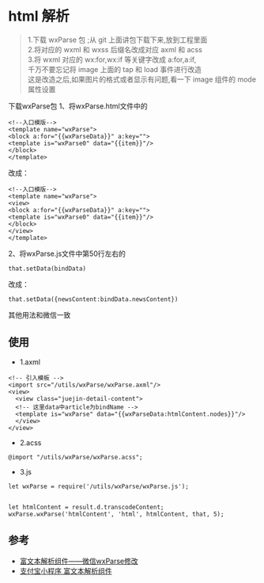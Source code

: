 # html 解析
>1.下载 wxParse 包 ;从 git 上面讲包下载下来,放到工程里面  
2.将对应的 wxml 和 wxss 后缀名改成对应 axml 和 acss  
3.将 wxml 对应的 wx:for,wx:if 等关键字改成 a:for,a:if,  
千万不要忘记将 image 上面的 tap 和 load 事件进行改造    
这是改造之后,如果图片的格式或者显示有问题,看一下 image 组件的 mode 属性设置

下载wxParse包 
1、将wxParse.html文件中的 
```
<!--入口模版--> 
<template name="wxParse"> 
<block a:for="{{wxParseData}}" a:key=""> 
<template is="wxParse0" data="{{item}}"/> 
</block> 
</template> 
```
改成： 

```
<!--入口模版--> 
<template name="wxParse"> 
<view> 
<block a:for="{{wxParseData}}" a:key=""> 
<template is="wxParse0" data="{{item}}"/> 
</block> 
</view> 
</template> 
```

2、将wxParse.js文件中第50行左右的 
```
that.setData(bindData) 
```

改成： 

```
that.setData({newsContent:bindData.newsContent}) 
``` 

其他用法和微信一致




## 使用

- 1.axml
```
<!-- 引入模板 -->
<import src="/utils/wxParse/wxParse.axml"/>
<view>
  <view class="juejin-detail-content">
  <!-- 这里data中article为bindName -->
  <template is="wxParse" data="{{wxParseData:htmlContent.nodes}}"/>
  </view>
</view>
```

- 2.acss

```
@import "/utils/wxParse/wxParse.acss";
```


- 3.js

```
let wxParse = require('/utils/wxParse/wxParse.js');


let htmlContent = result.d.transcodeContent;
wxParse.wxParse('htmlContent', 'html', htmlContent, that, 5);
```



## 参考
- [富文本解析组件——微信wxParse修改](https://openclub.alipay.com/read.php?tid=3830&fid=66)
- [支付宝小程序 富文本解析组件](https://github.com/yaoshanliang/wxParse)